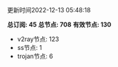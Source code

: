 更新时间2022-12-13 05:48:18

**总订阅: 45**
**总节点: 708**
**有效节点: 130**
- v2ray节点: 123
- ss节点: 1
- trojan节点: 6
